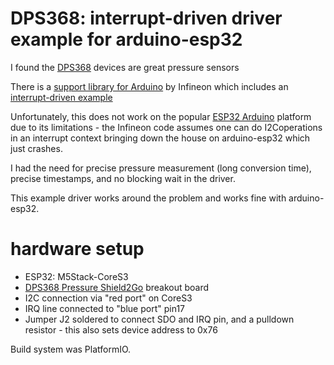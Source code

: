 # DPS368: interrupt-driven driver example for arduino-esp32

I found the [DPS368](https://www.infineon.com/cms/en/product/sensor/pressure-sensors/pressure-sensors-for-iot/dps368/) devices are great pressure sensors

There is a [support library for Arduino](https://github.com/Infineon/arduino-xensiv-dps3xx) by Infineon which includes an [interrupt-driven example](https://github.com/Infineon/arduino-xensiv-dps3xx/blob/master/examples/i2c_interrupt/i2c_interrupt.ino)

Unfortunately, this does not work on the popular [ESP32 Arduino](https://github.com/espressif/arduino-esp32) platform due to its limitations - the Infineon code assumes one can do I2Coperations in an interrupt context bringing down the house on arduino-esp32 which just crashes.

I had the need for precise pressure measurement (long conversion time), precise timestamps, and no blocking wait in the driver.

This  example driver works around the problem and works fine with  arduino-esp32.

# hardware setup

- ESP32: M5Stack-CoreS3
- [DPS368 Pressure Shield2Go](https://www.mouser.at/datasheet/2/196/Infineon_DPS368_Shield2Go_Quick_Start_Guide_GS_v01-3131997.pdf) breakout board
- I2C connection via "red port" on CoreS3
- IRQ line connected to "blue port" pin17
- Jumper J2 soldered to connect SDO and IRQ pin, and a pulldown resistor - this also sets device address to 0x76

Build system was PlatformIO.


